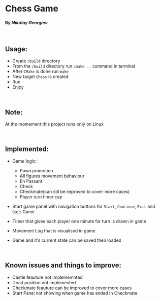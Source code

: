 # Chess Game

#### By _Nikolay Georgiev_
<br>

## Usage:
- Create `/build` directory
- From the `/build` directory run `cmake ..` command in terminal
- After `CMake` is done run `make`
- New target `Chess` is created
- Run
- Enjoy

<br>

## Note:
At the momement this project runs only on Linux 

<br>

## Implemented:
- Game logic:
  - Pawn promotion
  - All figures movement behaviour
  - En Passant
  - Check
  - Checkmate(can stil be improved to cover more cases)
  - Player turn timer cap
  
- Start game panel with navigation buttons for `Start`, `Continue`, `Exit` and `Quit` Game
- Timer that gives each player one minute for turn is drawn in game
- Movement Log that is visualised in game
- Game and it's current state can be saved then loaded

<br>

## Known issues and things to improve:
- Castle feauture not implememnted
- Dead position not implemented
- Checkmate feauture can be improved to cover more cases
- Start Panel not showing when game has ended in Checkmate


